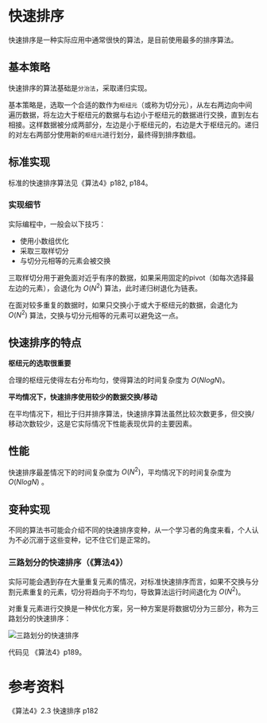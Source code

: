 # 快速排序

快速排序是一种实际应用中通常很快的算法，是目前使用最多的排序算法。

## 基本策略

快速排序的算法基础是`分治法`，采取递归实现。

基本策略是，选取一个合适的数作为`枢纽元`（或称为切分元），从左右两边向中间遍历数据，将左边大于枢纽元的数据与右边小于枢纽元的数据进行交换，直到左右相接。这样数据被分成两部分，左边是小于枢纽元的，右边是大于枢纽元的。递归的对左右两部分使用新的`枢纽元`进行划分，最终得到排序数组。

## 标准实现

标准的快速排序算法见《算法4》p182, p184。

### 实现细节

实际编程中，一般会以下技巧：

- 使用小数组优化
- 采取三取样切分
- 与切分元相等的元素会被交换

三取样切分用于避免面对近乎有序的数据，如果采用固定的pivot（如每次选择最左边的元素），会退化为 $O(N^2)$ 算法，此时递归树退化为链表。

在面对较多重复的数据时，如果只交换小于或大于枢纽元的数据，会退化为 $O(N^2)$ 算法，交换与切分元相等的元素可以避免这一点。

## 快速排序的特点

**枢纽元的选取很重要**

合理的枢纽元使得左右分布均匀，使得算法的时间复杂度为 $O(NlogN)$。

**平均情况下，快速排序使用较少的数据交换/移动**

在平均情况下，相比于归并排序算法，快速排序算法虽然比较次数更多，但交换/移动次数较少，这是它实际情况下性能表现优异的主要因素。

## 性能

快速排序最差情况下的时间复杂度为 $O(N^2)$，平均情况下的时间复杂度为 $O(NlogN)$ 。

## 变种实现

不同的算法书可能会介绍不同的快速排序变种，从一个学习者的角度来看，个人认为不必沉溺于这些变种，记不住它们是正常的。

### 三路划分的快速排序（《算法4》）

实际可能会遇到存在大量重复元素的情况，对标准快速排序而言，如果不交换与分割元素重复的元素，切分将趋向于不均匀，导致算法运行时间退化为 $O(N^2)$。

对重复元素进行交换是一种优化方案，另一种方案是将数据切分为三部分，称为三路划分的快速排序：

![三路划分的快速排序](_images/20200825173944152_12689.png)

代码见 《算法4》p189。

# 参考资料

《算法4》2.3 快速排序 p182